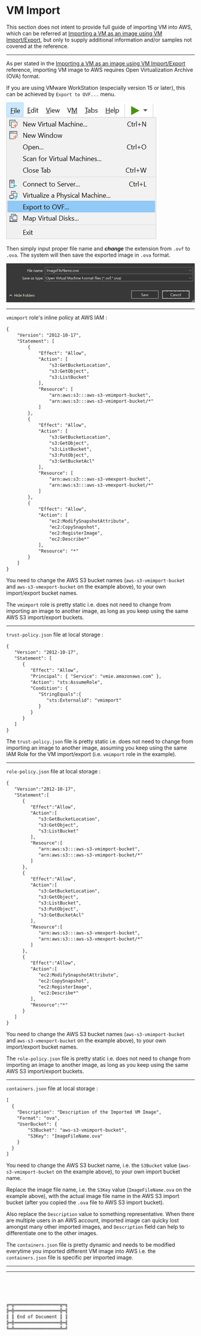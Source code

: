 # VM Import

This section does not intent to provide full guide of importing VM into AWS, which can be referred at [Importing a VM as an image using VM Import/Export](https://docs.aws.amazon.com/vm-import/latest/userguide/vmimport-image-import.html), but only to supply additional information and/or samples not covered at the reference.

***

As per stated in the [Importing a VM as an image using VM Import/Export](https://docs.aws.amazon.com/vm-import/latest/userguide/vmimport-image-import.html) reference, importing VM image to AWS requires Open Virtualization Archive (OVA) format.

If you are using VMware WorkStation (especially version 15 or later), this can be achieved by `Export to OVF...` menu.

![VMwareWorkStation-ExportToOVF.png](VMwareWorkStation-ExportToOVF.png)

Then simply input proper file name and ***change*** the extension from `.ovf` to `.ova`. The system will then save the exported image in `.ova` format.

![VMwareWorkStation-ExportToOVF-FileNameExtension.png](VMwareWorkStation-ExportToOVF-FileNameExtension.png)

***

`vmimport` role's inline policy at AWS IAM :

```
{
    "Version": "2012-10-17",
    "Statement": [
        {
            "Effect": "Allow",
            "Action": [
                "s3:GetBucketLocation",
                "s3:GetObject",
                "s3:ListBucket"
            ],
            "Resource": [
                "arn:aws:s3:::aws-s3-vmimport-bucket",
                "arn:aws:s3:::aws-s3-vmimport-bucket/*"
            ]
        },
        {
            "Effect": "Allow",
            "Action": [
                "s3:GetBucketLocation",
                "s3:GetObject",
                "s3:ListBucket",
                "s3:PutObject",
                "s3:GetBucketAcl"
            ],
            "Resource": [
                "arn:aws:s3:::aws-s3-vmexport-bucket",
                "arn:aws:s3:::aws-s3-vmexport-bucket/*"
            ]
        },
        {
            "Effect": "Allow",
            "Action": [
                "ec2:ModifySnapshotAttribute",
                "ec2:CopySnapshot",
                "ec2:RegisterImage",
                "ec2:Describe*"
            ],
            "Resource": "*"
        }
    ]
}
```

You need to change the AWS S3 bucket names (`aws-s3-vmimport-bucket` and `aws-s3-vmexport-bucket` on the example above), to your own import/export bucket names.

The `vmimport` role is pretty static i.e. does not need to change from importing an image to another image, as long as you keep using the same AWS S3 import/export buckets.

***

`trust-policy.json` file at local storage :

```
{
   "Version": "2012-10-17",
   "Statement": [
      {
         "Effect": "Allow",
         "Principal": { "Service": "vmie.amazonaws.com" },
         "Action": "sts:AssumeRole",
         "Condition": {
            "StringEquals":{
               "sts:Externalid": "vmimport"
            }
         }
      }
   ]
}
```

The `trust-policy.json` file is pretty static i.e. does not need to change from importing an image to another image, assuming you keep using the same IAM Role for the VM import/export (i.e. `vmimport` role in the example).

***

`role-policy.json` file at local storage :

```
{
   "Version":"2012-10-17",
   "Statement":[
      {
         "Effect":"Allow",
         "Action":[
            "s3:GetBucketLocation",
            "s3:GetObject",
            "s3:ListBucket" 
         ],
         "Resource":[
            "arn:aws:s3:::aws-s3-vmimport-bucket",
            "arn:aws:s3:::aws-s3-vmimport-bucket/*"
         ]
      },
      {
         "Effect":"Allow",
         "Action":[
            "s3:GetBucketLocation",
            "s3:GetObject",
            "s3:ListBucket",
            "s3:PutObject",
            "s3:GetBucketAcl"
         ],
         "Resource":[
            "arn:aws:s3:::aws-s3-vmexport-bucket",
            "arn:aws:s3:::aws-s3-vmexport-bucket/*"
         ]
      },
      {
         "Effect":"Allow",
         "Action":[
            "ec2:ModifySnapshotAttribute",
            "ec2:CopySnapshot",
            "ec2:RegisterImage",
            "ec2:Describe*"
         ],
         "Resource":"*"
      }
   ]
}
```

You need to change the AWS S3 bucket names (`aws-s3-vmimport-bucket` and `aws-s3-vmexport-bucket` on the example above), to your own import/export bucket names.

The `role-policy.json` file is pretty static i.e. does not need to change from importing an image to another image, as long as you keep using the same AWS S3 import/export buckets.

***

`containers.json` file at local storage :

```
[
  {
    "Description": "Description of the Imported VM Image",
    "Format": "ova",
    "UserBucket": {
        "S3Bucket": "aws-s3-vmimport-bucket",
        "S3Key": "ImageFileName.ova"
    }
  }
]
```

You need to change the AWS S3 bucket name, i.e. the `S3Bucket` value (`aws-s3-vmimport-bucket` on the example above), to your own import bucket name.

Replace the image file name, i.e. the `S3Key` value (`ImageFileName.ova` on the example above), with the actual image file name in the AWS S3 import bucket (after you copied the `.ova` file to AWS S3 import bucket).

Also replace the `Description` value to something representative. When there are multiple users in an AWS account, imported image can quicky lost amongst many other imported images, and `Description` field can help to differentiate one to the other images.

The `containers.json` file is pretty dynamic and needs to be modified everytime you imported different VM image into AWS i.e. the `containers.json` file is specific per imported image.

***





***

<br><br><br>
```
╔═╦═════════════════╦═╗
╠═╬═════════════════╬═╣
║ ║ End of Document ║ ║
╠═╬═════════════════╬═╣
╚═╩═════════════════╩═╝
```
<br><br><br>


